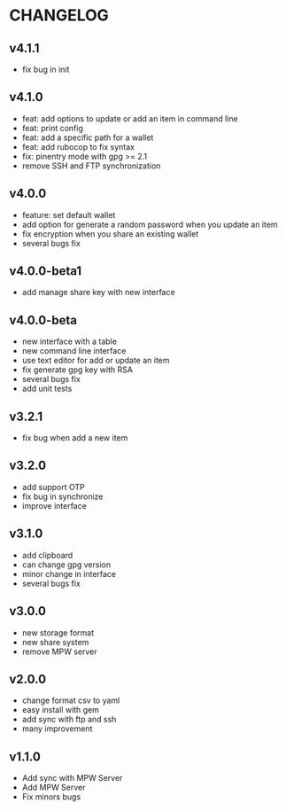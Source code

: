 # CHANGELOG
## v4.1.1

 * fix bug in init

## v4.1.0

 * feat: add options to update or add an item in command line
 * feat: print config
 * feat: add a specific path for a wallet
 * feat: add rubocop to fix syntax
 * fix: pinentry mode with gpg >= 2.1
 * remove SSH and FTP synchronization

## v4.0.0

 * feature: set default wallet
 * add option for generate a random password when you update an item
 * fix encryption when you share an existing wallet
 * several bugs fix

## v4.0.0-beta1

 * add manage share key with new interface

## v4.0.0-beta

 * new interface with a table
 * new command line interface
 * use text editor for add or update an item
 * fix generate gpg key with RSA
 * several bugs fix
 * add unit tests

## v3.2.1

 * fix bug when add a new item

## v3.2.0

 * add support OTP
 * fix bug in synchronize
 * improve interface

## v3.1.0

 * add clipboard
 * can change gpg version
 * minor change in interface
 * several bugs fix

## v3.0.0

 * new storage format
 * new share system
 * remove MPW server

## v2.0.0

 * change format csv to yaml
 * easy install with gem
 * add sync with ftp and ssh
 * many improvement

## v1.1.0

 * Add sync with MPW Server
 * Add MPW Server
 * Fix minors bugs
